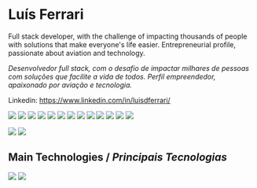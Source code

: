 <h1>Luís Ferrari</h1>

Full stack developer, with the challenge of impacting thousands of people with solutions that make everyone's life easier.
Entrepreneurial profile, passionate about aviation and technology.

<i>Desenvolvedor full stack, com o desafio de impactar milhares de pessoas com soluções que facilite a vida de todos.
Perfil empreendedor, apaixonado por aviação e tecnologia.</i>

Linkedin: https://www.linkedin.com/in/luisdferrari/

<img src="https://img.shields.io/badge/-Javascript-F7DF1E?logo=Javascript&&logoColor=grey&style=plastic" /> <img src="https://img.shields.io/badge/-Typescipt-white?logo=Typescript&style=plastic" /> <img src="https://img.shields.io/badge/-Python-white?logo=Python&style=plastic" />
<img src="https://img.shields.io/badge/-React-blue?logo=React&style=plastic" /> <img src="https://img.shields.io/badge/-React--Native-blue?logo=React&style=plastic" /> <img src="https://img.shields.io/badge/-HTML-E34F26?logo=HTML5&style=plastic" /> <img src="https://img.shields.io/badge/-CSS-informational?logo=CSS3&style=plastic" /> <img src="https://img.shields.io/badge/-SASS-white?logo=Sass&style=plastic" /> <img src="https://img.shields.io/badge/-Styled--Components-grey?logo=styled-components&style=plastic" /> <img src="https://img.shields.io/badge/-Redux-764ABC?logo=Redux&style=plastic" />
<img src="http://img.shields.io/badge/-Node.Js-green?logo=node.js&style=plastic" /> <img src="http://img.shields.io/badge/-MySQL-white?logo=mysql&style=plastic" /> <img src="http://img.shields.io/badge/-MongoDB-grey?logo=mongodb&style=plastic" />

<img src="https://img.shields.io/badge/-github-black?logo=github&style=plastic" /> <img src="https://img.shields.io/badge/-Azure--Devops-0078D7?logo=azuredevops&style=plastic" />

## Main Technologies / <i>Principais Tecnologias</i>

![](https://github-readme-stats.vercel.app/api?username=ldferrari&count_private=true&show_icons=true&theme=dark&include_all_commits=true)
![](https://github-readme-stats.vercel.app/api/top-langs/?username=ldferrari&count_private=true&theme=dark&layout=compact)

